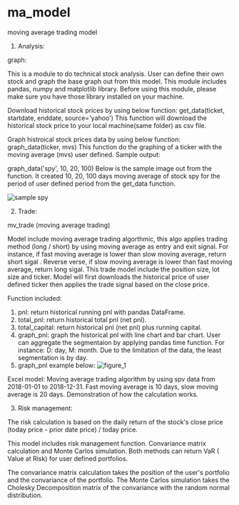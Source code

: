 # ma_model
moving average trading model

1. Analysis:

graph:

This is a module to do technical stock analysis. User can define their own stock and graph the base graph out from this model. 
This module includes pandas, numpy and matplotlib library. Before using this module, please make sure you have those library installed on your machine.

Download historical stock prices by using below function:
get_data(ticket, startdate, enddate, source='yahoo')
This function will download the historical stock price to your local machine(same folder) as csv file.

Graph histroical stock prices data by using below function:
graph_data(ticker, mvs)
This function do the graphing of a ticker with the moving average (mvs) user defined. 
Sample output:

graph_data('spy', 10, 20, 100)
Below is the sample image out from the function. It created 10, 20, 100 days moving average of stock spy for the period of user defined period from the get_data function.

![sample spy](https://user-images.githubusercontent.com/19805677/49915752-ce83f180-fe5c-11e8-9ebc-23a78dbd4a7b.JPG)

2. Trade:

mv_trade (moving average trading)

Model include moving average trading algorthmic, this algo applies trading method (long / short) by using moving average as entry and exit signal. For instance, if fast moving average is lower than slow moving average, return short sigal . Reverse verse, if slow moving average is lower than fast moving average, return long sigal. This trade model include the position size, lot size and ticker. Model will first downloads the historical price of user defined ticker then applies the trade signal based on the close price.

Function included:
1. pnl: return historical running pnl with pandas DataFrame.
2. total_pnl: return historical total pnl (net pnl).
3. total_capital: return historical pnl (net pnl) plus running capital.
4. graph_pnl: graph the historical pnl with line chart and bar chart. User can aggregate the segmentaion by applying pandas time function. For instance: D: day, M: month. Due to the limitation of the data, the least segmentation is by day.
5. graph_pnl example below:
![figure_1](https://user-images.githubusercontent.com/19805677/51452618-d9099480-1d00-11e9-8c1b-7880e11a4fad.png)

Excel model:
Moving average trading algorithm by using spv data from 2018-01-01 to 2018-12-31. Fast moving average is 10 days, slow moving average is 20 days. Demonstration of how the calculation works.

3.  Risk management:

The risk calculation is based on the daily return of the stock's close price (today price - prior date price) / today price. 

This model includes risk management function. Convariance matrix calculation and Monte Carlos simulation. Both methods can return VaR ( Value at Risk) for user defined portfolios. 

The convariance matrix calculation takes the position of the user's portfolio and the convariance of the portfolio.
The Monte Carlos simulation takes the Cholesky Decomposition matrix of the convariance with the random normal distribution.
